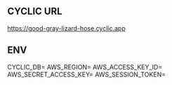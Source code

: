 ## CYCLIC URL

https://good-gray-lizard-hose.cyclic.app

## ENV

CYCLIC_DB=
AWS_REGION=
AWS_ACCESS_KEY_ID=
AWS_SECRET_ACCESS_KEY=
AWS_SESSION_TOKEN=
